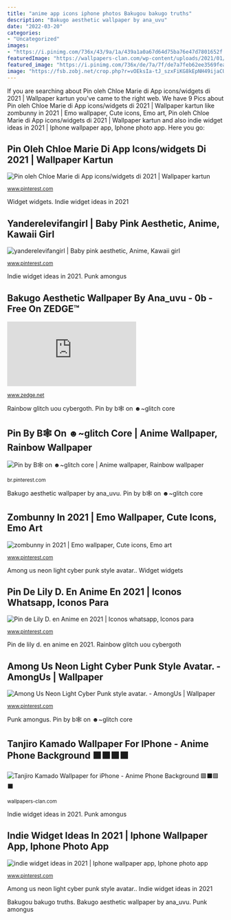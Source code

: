 ```yaml
---
title: "anime app icons iphone photos Bakugou bakugo truths"
description: "Bakugo aesthetic wallpaper by ana_uvu"
date: "2022-03-20"
categories:
- "Uncategorized"
images:
- "https://i.pinimg.com/736x/43/9a/1a/439a1a0a67d64d75ba76e47d7801652f.jpg"
featuredImage: "https://wallpapers-clan.com/wp-content/uploads/2021/01/demon-slayer-tanjiro-kamado-haori-background-scaled.jpg"
featured_image: "https://i.pinimg.com/736x/de/7a/7f/de7a7feb62ee3569feac1ed74d890722.jpg"
image: "https://fsb.zobj.net/crop.php?r=vOEksIa-tJ_szxFiKG8kEpNH49ijaCUnj2phiu3HO8ixrTKannGXfoLdGjmNG2UN7DQdGY7vytmilJeN7dIN0OtWOl65H5-6NtdFJ-sDK3xnBi65BVDwvT5_wHS-mp83heKGTqUO7lvEmMA_"
---
```


If you are searching about Pin oleh Chloe Marie di App icons/widgets di 2021 | Wallpaper kartun you've came to the right web. We have 9 Pics about Pin oleh Chloe Marie di App icons/widgets di 2021 | Wallpaper kartun like zombunny in 2021 | Emo wallpaper, Cute icons, Emo art, Pin oleh Chloe Marie di App icons/widgets di 2021 | Wallpaper kartun and also indie widget ideas in 2021 | Iphone wallpaper app, Iphone photo app. Here you go:

## Pin Oleh Chloe Marie Di App Icons/widgets Di 2021 | Wallpaper Kartun

![Pin oleh Chloe Marie di App icons/widgets di 2021 | Wallpaper kartun](https://i.pinimg.com/736x/a6/c9/44/a6c944ef3d641ad48a8e61e2082bc731.jpg "Rainbow glitch uou cybergoth")

<small>www.pinterest.com</small>

Widget widgets. Indie widget ideas in 2021

## Yanderelevifangirl | Baby Pink Aesthetic, Anime, Kawaii Girl

![yanderelevifangirl | Baby pink aesthetic, Anime, Kawaii girl](https://i.pinimg.com/736x/af/08/1c/af081c9ac906d815d4c59bf49f093bcf.jpg "Zombunny in 2021")

<small>www.pinterest.com</small>

Indie widget ideas in 2021. Punk amongus

## Bakugo Aesthetic Wallpaper By Ana_uvu - 0b - Free On ZEDGE™

![Bakugo aesthetic wallpaper by ana_uvu - 0b - Free on ZEDGE™](https://fsb.zobj.net/crop.php?r=vOEksIa-tJ_szxFiKG8kEpNH49ijaCUnj2phiu3HO8ixrTKannGXfoLdGjmNG2UN7DQdGY7vytmilJeN7dIN0OtWOl65H5-6NtdFJ-sDK3xnBi65BVDwvT5_wHS-mp83heKGTqUO7lvEmMA_ "Tanjiro kamado wallpaper for iphone")

<small>www.zedge.net</small>

Rainbow glitch uou cybergoth. Pin by b🕸 on ☻~glitch core

## Pin By B🕸 On ☻~glitch Core | Anime Wallpaper, Rainbow Wallpaper

![Pin by B🕸 on ☻~glitch core | Anime wallpaper, Rainbow wallpaper](https://i.pinimg.com/736x/3c/16/e5/3c16e54acefc9e45f92aae31b0c679b5.jpg "Tanjiro kamado demon slayer haori background wallpapers anime phone")

<small>br.pinterest.com</small>

Bakugo aesthetic wallpaper by ana_uvu. Pin by b🕸 on ☻~glitch core

## Zombunny In 2021 | Emo Wallpaper, Cute Icons, Emo Art

![zombunny in 2021 | Emo wallpaper, Cute icons, Emo art](https://i.pinimg.com/736x/43/9a/1a/439a1a0a67d64d75ba76e47d7801652f.jpg "Pin by b🕸 on ☻~glitch core")

<small>www.pinterest.com</small>

Among us neon light cyber punk style avatar.. Widget widgets

## Pin De Lily D. En Anime En 2021 | Iconos Whatsapp, Iconos Para

![Pin de Lily D. en Anime en 2021 | Iconos whatsapp, Iconos para](https://i.pinimg.com/736x/61/ba/1a/61ba1a43af1db59e9ecd3ba143410daf.jpg "Bakugou bakugo truths")

<small>www.pinterest.com</small>

Pin de lily d. en anime en 2021. Rainbow glitch uou cybergoth

## Among Us Neon Light Cyber Punk Style Avatar. - AmongUs | Wallpaper

![Among Us Neon Light Cyber Punk style avatar. - AmongUs | Wallpaper](https://i.pinimg.com/736x/4c/38/c9/4c38c9855f47371b1e8f832e5cae45b5.jpg "Pin de lily d. en anime en 2021")

<small>www.pinterest.com</small>

Punk amongus. Pin by b🕸 on ☻~glitch core

## Tanjiro Kamado Wallpaper For IPhone - Anime Phone Background 🟩⬛🟩⬛

![Tanjiro Kamado Wallpaper for iPhone - Anime Phone Background 🟩⬛🟩⬛](https://wallpapers-clan.com/wp-content/uploads/2021/01/demon-slayer-tanjiro-kamado-haori-background-scaled.jpg "Pin de lily d. en anime en 2021")

<small>wallpapers-clan.com</small>

Indie widget ideas in 2021. Punk amongus

## Indie Widget Ideas In 2021 | Iphone Wallpaper App, Iphone Photo App

![indie widget ideas in 2021 | Iphone wallpaper app, Iphone photo app](https://i.pinimg.com/736x/de/7a/7f/de7a7feb62ee3569feac1ed74d890722.jpg "Bakugo aesthetic wallpaper by ana_uvu")

<small>www.pinterest.com</small>

Among us neon light cyber punk style avatar.. Indie widget ideas in 2021

Bakugou bakugo truths. Bakugo aesthetic wallpaper by ana_uvu. Punk amongus
